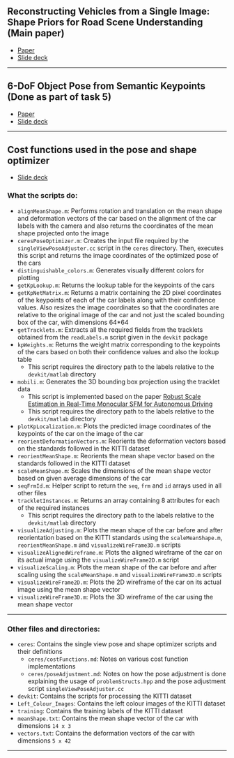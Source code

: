 ## Reconstructing Vehicles from a Single Image: Shape Priors for Road Scene Understanding (Main paper)
- [Paper](https://arxiv.org/abs/1609.09468)
- [Slide deck](https://www.canva.com/design/DAFZtxaLbLQ/Xf7UhIvKjwqkJFeGFSx5LA/view?utm_content=DAFZtxaLbLQ&utm_campaign=designshare&utm_medium=link&utm_source=publishsharelink)
<hr>

## 6-DoF Object Pose from Semantic Keypoints (Done as part of task 5)
- [Paper](https://arxiv.org/abs/1703.04670)
- [Slide deck](https://www.canva.com/design/DAFl4yGQGcM/QndI1K1yBbSgIfkNqVmq-g/view?utm_content=DAFl4yGQGcM&utm_campaign=designshare&utm_medium=link&utm_source=publishsharelink)
<hr>

## Cost functions used in the pose and shape optimizer
- [Slide deck](https://www.canva.com/design/DAFrJvxr8I0/OmEZuU1O8FSOqyie1910BA/view?utm_content=DAFrJvxr8I0&utm_campaign=designshare&utm_medium=link&utm_source=publishsharelink)

### What the scripts do:
- `alignMeanShape.m`: Performs rotation and translation on the mean shape and deformation vectors of the car based on the alignment of the car labels with the camera and also returns the coordinates of the mean shape projected onto the image
- `ceresPoseOptimizer.m`: Creates the input file required by the `singleViewPoseAdjuster.cc` script in the `ceres` directory. Then, executes this script and returns the image coordinates of the optimized pose of the cars
- `distinguishable_colors.m`: Generates visually different colors for plotting
- `getKpLookup.m`: Returns the lookup table for the keypoints of the cars
- `getKpNetMatrix.m`: Returns a matrix containing the 2D pixel coordinates of the keypoints of each of the car labels along with their confidence values. Also resizes the image coordinates so that the coordinates are relative to the original image of the car and not just the scaled bounding box of the car, with dimensions 64*64 
- `getTracklets.m`: Extracts all the required fields from the tracklets obtained from the `readLabels.m` script given in the `devkit` package
- `kpWeights.m`: Returns the weight matrix corresponding to the keypoints of the cars based on both their confidence values and also the lookup table
  - This script requires the directory path to the labels relative to the `devkit/matlab` directory
- `mobili.m`: Generates the 3D bounding box projection using the tracklet data
  - This script is implemented based on the paper [Robust Scale Estimation in Real-Time Monocular SFM for Autonomous Driving](https://ieeexplore.ieee.org/document/6909599)
  - This script requires the directory path to the labels relative to the `devkit/matlab` directory
- `plotKpLocalization.m`: Plots the predicted image coordinates of the keypoints of the car on the image of the car
- `reorientDeformationVectors.m`: Reorients the deformation vectors based on the standards followed in the KITTI dataset
- `reorientMeanShape.m`: Reorients the mean shape vector based on the standards followed in the KITTI dataset
- `scaleMeanShape.m`: Scales the dimensions of the mean shape vector based on given average dimensions of the car
- `seqFrmId.m`: Helper script to return the `seq`, `frm` and `id` arrays used in all other files
- `trackletInstances.m`: Returns an array containing 8 attributes for each of the required instances
  - This script requires the directory path to the labels relative to the `devkit/matlab` directory
- `visualizeAdjusting.m`: Plots the mean shape of the car before and after reorientation based on the KITTI standards using the `scaleMeanShape.m`, `reorientMeanShape.m` and `visualizeWireFrame3D.m` scripts
- `visualizeAlignedWireframe.m`: Plots the aligned wireframe of the car on its actual image using the `visualizeWireFrame2D.m` script
- `visualizeScaling.m`: Plots the mean shape of the car before and after scaling using the `scaleMeanShape.m` and `visualizeWireFrame3D.m` scripts
- `visualizeWireFrame2D.m`: Plots the 2D wireframe of the car on its actual image using the mean shape vector
- `visualizeWireFrame3D.m`: Plots the 3D wireframe of the car using the mean shape vector
<hr>

### Other files and directories:
- `ceres`: Contains the single view pose and shape optimizer scripts and their definitions
  - `ceres/costFunctions.md`: Notes on various cost function implementations
  - `ceres/poseAdjustment.md`: Notes on how the pose adjustment is done explaining the usage of `problemStructs.hpp` and the pose adjustment script `singleViewPoseAdjuster.cc`
- `devkit`: Contains the scripts for processing the KITTI dataset
- `Left_Colour_Images`: Contains the left colour images of the KITTI dataset
- `training`: Contains the training labels of the KITTI dataset
- `meanShape.txt`: Contains the mean shape vector of the car with dimensions `14 x 3`
- `vectors.txt`: Contains the deformation vectors of the car with dimensions `5 x 42`
<hr>